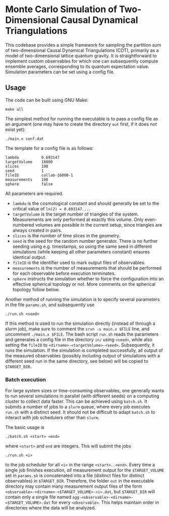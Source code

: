 # Monte Carlo Simulation of Two-Dimensional Causal Dynamical Triangulations

This codebase provides a simple framework for sampling the partition sum of two-dimensional Causal Dynamical Triangulations (CDT), primarily as a model of two-dimensional lattice quantum gravity. It is straightforward to implement custom observables for which one can subsequently compute ensemble averages, corresponding to its quantum expectation value. Simulation parameters can be set using a config file. 

## Usage
The code can be built using GNU Make:
```
make all
```
The simplest method for running the executable is to pass a config file as an argument (one may have to create the directory `out` first, if it does not exist yet):
```
./main.x conf.dat
```
The template for a config file is as follows:
```
lambda          0.693147
targetVolume    16000
slices          100
seed            1
fileID          collab-16000-1
measurements    100
sphere          false
```
All parameters are required. 

- `lambda` is the cosmological constant and should generally be set to the critical value of `ln(2) = 0.693147...`.
- `targetVolume` is the target number of triangles of the system. Measurements are only performed at exactly this volume. Only even-numbered volumes are possible in the current setup, since triangles are always created in pairs.
- `slices` is the number of time slices in the geometry.
- `seed` is the seed for the random number generator. There is no further seeding using e.g. timestamps, so using the same seed in different simulations (while keeping all other parameters constant) ensures identical output.
- `fileID` is the identifier used to mark output files of observables.
- `measurements` is the number of measurements that should be performed for each observable before execution terminates.
- `sphere` instructs the simulation whether to force the configuration into an effective spherical topology or not. More comments on the spherical topology follow below.

Another method of running the simulation is to specify several parameters in the file `params.sh`, and subsequently use
```
./run.sh <seed>
```
If this method is used to run the simulation directly (instead of through a slurm job), make sure to comment the `srun -u main.x $FILE` line, and uncomment `./main.x $FILE`. The bash script `run.sh` reads the parameters and generates a config file in the directory `in/` using `<seed>`, while also setting the `fileID` to `<dirname>-<targetVolume>-<seed>`. Subsequently, it runs the simulation. If the simulation is completed successfully, all output of the measured observables (possibly including output of simulations with a different seed run in the same directory, see below) will be copied to `$TARGET_DIR`.

### Batch execution
For large system sizes or time-consuming observables, one generally wants to run several simulations in parallel (with different seeds) on a computing cluster to collect data faster. This can be achieved using `batch.sh`. It submits a number of jobs to a `slurm` queue, where every job executes `run.sh` with a distinct seed. It should not be difficult to adapt `batch.sh` to interact with job schedulers other than `slurm`.

The basic usage is
```
./batch.sh <start> <end>
```
where `<start>` and `end` are integers. This will submit the jobs 
```
./run.sh <i>
```
to the job scheduler for all `<i>` in the range `<start>..<end>`. Every time a single job finishes execution, _all_ measurement output for the `$TARGET_VOLUME` set in `params.sh` is concatenated into a file (distinct files for distinct observables) in `$TARGET_DIR`. Therefore, the folder `out` in the executable directory may contain many measurement output files of the form `<observable>-<dirname>-<$TARGET_VOLUME>-<i>.dat`, but `$TARGET_DIR` will contain only a single file named `agg-<observable>-<dirname>-<$TARGET_VOLUME>.dat` for every `<observable>`. This helps maintain order in directories where the data will be analyzed.
